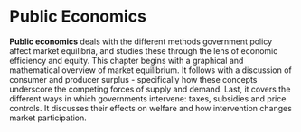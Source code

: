# Public Economics

**Public economics** deals with the different methods government policy affect market equilibria, and studies these through the lens of economic efficiency and equity. This chapter begins with a graphical and mathematical overview of market equilibrium. It follows with a discussion of consumer and producer surplus - specifically how these concepts underscore the competing forces of supply and demand. Last, it covers the different ways in which governments intervene: taxes, subsidies and price controls. It discusses their effects on welfare and how intervention changes market participation.
